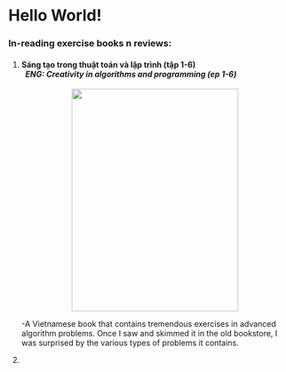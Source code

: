 # Hello World!
<h3>In-reading exercise books n reviews:</h3>
<ol>
  <li><h4>Sáng tạo trong thuật toán và lập trình (tập 1-6)<br>&nbsp;
    <i>ENG: Creativity in algorithms and programming (ep 1-6)</i></h4>
    <p align="center"><img src="https://user-images.githubusercontent.com/63875614/221850525-9bab5e73-13c6-4cac-9bbb-e860afd5e58a.png" width=300 height=400></p>
    <p>-A Vietnamese book that contains tremendous exercises in advanced algorithm problems. Once I saw and skimmed it in the old bookstore, I was surprised by the various types of problems it contains.</p>
  </li>
  <li></li>
</ol>
